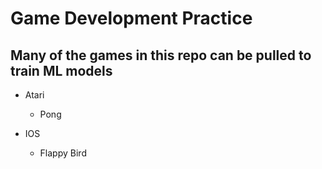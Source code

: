 # Game Development Practice

## Many of the games in this repo can be pulled to train ML models

* Atari
    - Pong

* IOS
    - Flappy Bird

